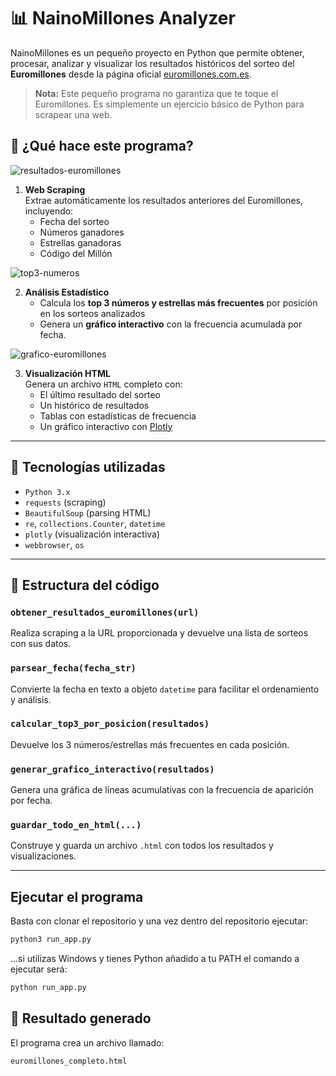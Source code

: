 # 📊 NainoMillones Analyzer

NainoMillones es un pequeño proyecto en Python que permite obtener, procesar, analizar y visualizar los resultados históricos del sorteo del **Euromillones** desde la página oficial [euromillones.com.es](https://www.euromillones.com.es/resultados-anteriores.html).

> **Nota:** Este pequeño programa no garantiza que te toque el Euromillones. Es simplemente un ejercicio básico de Python para scrapear una web.

## 🚀 ¿Qué hace este programa?

![resultados-euromillones](https://github.com/user-attachments/assets/498dee9a-6131-42e0-9b61-66daaca02acd)

1. **Web Scraping**  
   Extrae automáticamente los resultados anteriores del Euromillones, incluyendo:
   - Fecha del sorteo
   - Números ganadores
   - Estrellas ganadoras
   - Código del Millón

![top3-numeros](https://github.com/user-attachments/assets/0a1499be-04d4-4a54-8e91-d9efeabe9db4)

2. **Análisis Estadístico**  
   - Calcula los **top 3 números y estrellas más frecuentes** por posición en los sorteos analizados
   - Genera un **gráfico interactivo** con la frecuencia acumulada por fecha.
  
![grafico-euromillones](https://github.com/user-attachments/assets/43cbb567-afe6-442b-b015-f11c0ad1dc32)

3. **Visualización HTML**  
   Genera un archivo `HTML` completo con:
   - El último resultado del sorteo
   - Un histórico de resultados
   - Tablas con estadísticas de frecuencia
   - Un gráfico interactivo con [Plotly](https://plotly.com)

---

## 🧰 Tecnologías utilizadas

- `Python 3.x`
- `requests` (scraping)
- `BeautifulSoup` (parsing HTML)
- `re`, `collections.Counter`, `datetime`
- `plotly` (visualización interactiva)
- `webbrowser`, `os`

---

## 🧠 Estructura del código

### `obtener_resultados_euromillones(url)`
Realiza scraping a la URL proporcionada y devuelve una lista de sorteos con sus datos.

### `parsear_fecha(fecha_str)`
Convierte la fecha en texto a objeto `datetime` para facilitar el ordenamiento y análisis.

### `calcular_top3_por_posicion(resultados)`
Devuelve los 3 números/estrellas más frecuentes en cada posición.

### `generar_grafico_interactivo(resultados)`
Genera una gráfica de líneas acumulativas con la frecuencia de aparición por fecha.

### `guardar_todo_en_html(...)`
Construye y guarda un archivo `.html` con todos los resultados y visualizaciones.

---

## Ejecutar el programa

Basta con clonar el repositorio y una vez dentro del repositorio ejecutar:

```bash
python3 run_app.py
```
...si utilizas Windows y tienes Python añadido a tu PATH el comando a ejecutar será:
```bash
python run_app.py
```

## 📄 Resultado generado

El programa crea un archivo llamado:

```bash
euromillones_completo.html
```
